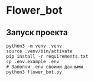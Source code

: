 # Flower_bot
## Запуск проекта
```
python3 -m venv .venv
source .venv/bin/activate
pip install -r requirements.txt
cp .env.example .env
# Заполни .env своими данными
python3 flower_bot.py
```
